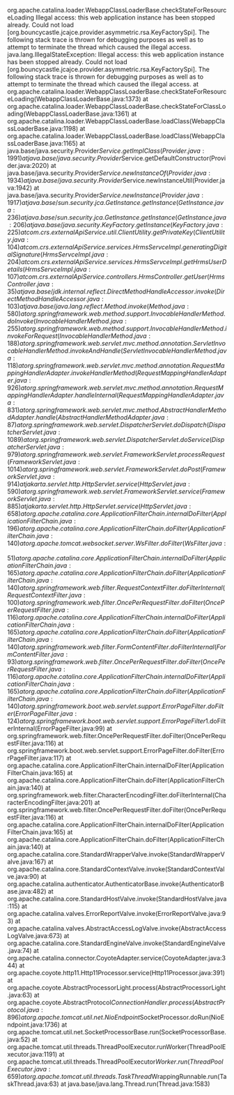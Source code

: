  org.apache.catalina.loader.WebappClassLoaderBase.checkStateForResourceLoading Illegal access: this web application instance has been stopped already. Could not load [org.bouncycastle.jcajce.provider.asymmetric.rsa.KeyFactorySpi]. The following stack trace is thrown for debugging purposes as well as to attempt to terminate the thread which caused the illegal access.
        java.lang.IllegalStateException: Illegal access: this web application instance has been stopped already. Could not load [org.bouncycastle.jcajce.provider.asymmetric.rsa.KeyFactorySpi]. The following stack trace is thrown for debugging purposes as well as to attempt to terminate the thread which caused the illegal access.
                at org.apache.catalina.loader.WebappClassLoaderBase.checkStateForResourceLoading(WebappClassLoaderBase.java:1373)
                at org.apache.catalina.loader.WebappClassLoaderBase.checkStateForClassLoading(WebappClassLoaderBase.java:1361)
                at org.apache.catalina.loader.WebappClassLoaderBase.loadClass(WebappClassLoaderBase.java:1198)
                at org.apache.catalina.loader.WebappClassLoaderBase.loadClass(WebappClassLoaderBase.java:1165)
                at java.base/java.security.Provider$Service.getImplClass(Provider.java:1991)
                at java.base/java.security.Provider$Service.getDefaultConstructor(Provider.java:2020)
                at java.base/java.security.Provider$Service.newInstanceOf(Provider.java:1934)
                at java.base/java.security.Provider$Service.newInstanceUtil(Provider.java:1942)
                at java.base/java.security.Provider$Service.newInstance(Provider.java:1917)
                at java.base/sun.security.jca.GetInstance.getInstance(GetInstance.java:236)
                at java.base/sun.security.jca.GetInstance.getInstance(GetInstance.java:206)
                at java.base/java.security.KeyFactory.getInstance(KeyFactory.java:225)
                at com.crs.externalApiService.util.ClientUtility.getPrivateKey(ClientUtility.java:104)
                at com.crs.externalApiService.services.HrmsServceImpl.generatingDigitalSignature(HrmsServceImpl.java:204)
                at com.crs.externalApiService.services.HrmsServceImpl.getHrmsUserDetails(HrmsServceImpl.java:107)
                at com.crs.externalApiService.controllers.HrmsController.getUser(HrmsController.java:35)
                at java.base/jdk.internal.reflect.DirectMethodHandleAccessor.invoke(DirectMethodHandleAccessor.java:103)
                at java.base/java.lang.reflect.Method.invoke(Method.java:580)
                at org.springframework.web.method.support.InvocableHandlerMethod.doInvoke(InvocableHandlerMethod.java:255)
                at org.springframework.web.method.support.InvocableHandlerMethod.invokeForRequest(InvocableHandlerMethod.java:188)
                at org.springframework.web.servlet.mvc.method.annotation.ServletInvocableHandlerMethod.invokeAndHandle(ServletInvocableHandlerMethod.java:118)
                at org.springframework.web.servlet.mvc.method.annotation.RequestMappingHandlerAdapter.invokeHandlerMethod(RequestMappingHandlerAdapter.java:926)
                at org.springframework.web.servlet.mvc.method.annotation.RequestMappingHandlerAdapter.handleInternal(RequestMappingHandlerAdapter.java:831)
                at org.springframework.web.servlet.mvc.method.AbstractHandlerMethodAdapter.handle(AbstractHandlerMethodAdapter.java:87)
                at org.springframework.web.servlet.DispatcherServlet.doDispatch(DispatcherServlet.java:1089)
                at org.springframework.web.servlet.DispatcherServlet.doService(DispatcherServlet.java:979)
                at org.springframework.web.servlet.FrameworkServlet.processRequest(FrameworkServlet.java:1014)
                at org.springframework.web.servlet.FrameworkServlet.doPost(FrameworkServlet.java:914)
                at jakarta.servlet.http.HttpServlet.service(HttpServlet.java:590)
                at org.springframework.web.servlet.FrameworkServlet.service(FrameworkServlet.java:885)
                at jakarta.servlet.http.HttpServlet.service(HttpServlet.java:658)
                at org.apache.catalina.core.ApplicationFilterChain.internalDoFilter(ApplicationFilterChain.java:196)
                at org.apache.catalina.core.ApplicationFilterChain.doFilter(ApplicationFilterChain.java:140)
                at org.apache.tomcat.websocket.server.WsFilter.doFilter(WsFilter.java:51)
                at org.apache.catalina.core.ApplicationFilterChain.internalDoFilter(ApplicationFilterChain.java:165)
                at org.apache.catalina.core.ApplicationFilterChain.doFilter(ApplicationFilterChain.java:140)
                at org.springframework.web.filter.RequestContextFilter.doFilterInternal(RequestContextFilter.java:100)
                at org.springframework.web.filter.OncePerRequestFilter.doFilter(OncePerRequestFilter.java:116)
                at org.apache.catalina.core.ApplicationFilterChain.internalDoFilter(ApplicationFilterChain.java:165)
                at org.apache.catalina.core.ApplicationFilterChain.doFilter(ApplicationFilterChain.java:140)
                at org.springframework.web.filter.FormContentFilter.doFilterInternal(FormContentFilter.java:93)
                at org.springframework.web.filter.OncePerRequestFilter.doFilter(OncePerRequestFilter.java:116)
                at org.apache.catalina.core.ApplicationFilterChain.internalDoFilter(ApplicationFilterChain.java:165)
                at org.apache.catalina.core.ApplicationFilterChain.doFilter(ApplicationFilterChain.java:140)
                at org.springframework.boot.web.servlet.support.ErrorPageFilter.doFilter(ErrorPageFilter.java:124)
                at org.springframework.boot.web.servlet.support.ErrorPageFilter$1.doFilterInternal(ErrorPageFilter.java:99)
                at org.springframework.web.filter.OncePerRequestFilter.doFilter(OncePerRequestFilter.java:116)
                at org.springframework.boot.web.servlet.support.ErrorPageFilter.doFilter(ErrorPageFilter.java:117)
                at org.apache.catalina.core.ApplicationFilterChain.internalDoFilter(ApplicationFilterChain.java:165)
                at org.apache.catalina.core.ApplicationFilterChain.doFilter(ApplicationFilterChain.java:140)
                at org.springframework.web.filter.CharacterEncodingFilter.doFilterInternal(CharacterEncodingFilter.java:201)
                at org.springframework.web.filter.OncePerRequestFilter.doFilter(OncePerRequestFilter.java:116)
                at org.apache.catalina.core.ApplicationFilterChain.internalDoFilter(ApplicationFilterChain.java:165)
                at org.apache.catalina.core.ApplicationFilterChain.doFilter(ApplicationFilterChain.java:140)
                at org.apache.catalina.core.StandardWrapperValve.invoke(StandardWrapperValve.java:167)
                at org.apache.catalina.core.StandardContextValve.invoke(StandardContextValve.java:90)
                at org.apache.catalina.authenticator.AuthenticatorBase.invoke(AuthenticatorBase.java:482)
                at org.apache.catalina.core.StandardHostValve.invoke(StandardHostValve.java:115)
                at org.apache.catalina.valves.ErrorReportValve.invoke(ErrorReportValve.java:93)
                at org.apache.catalina.valves.AbstractAccessLogValve.invoke(AbstractAccessLogValve.java:673)
                at org.apache.catalina.core.StandardEngineValve.invoke(StandardEngineValve.java:74)
                at org.apache.catalina.connector.CoyoteAdapter.service(CoyoteAdapter.java:344)
                at org.apache.coyote.http11.Http11Processor.service(Http11Processor.java:391)
                at org.apache.coyote.AbstractProcessorLight.process(AbstractProcessorLight.java:63)
                at org.apache.coyote.AbstractProtocol$ConnectionHandler.process(AbstractProtocol.java:896)
                at org.apache.tomcat.util.net.NioEndpoint$SocketProcessor.doRun(NioEndpoint.java:1736)
                at org.apache.tomcat.util.net.SocketProcessorBase.run(SocketProcessorBase.java:52)
                at org.apache.tomcat.util.threads.ThreadPoolExecutor.runWorker(ThreadPoolExecutor.java:1191)
                at org.apache.tomcat.util.threads.ThreadPoolExecutor$Worker.run(ThreadPoolExecutor.java:659)
                at org.apache.tomcat.util.threads.TaskThread$WrappingRunnable.run(TaskThread.java:63)
                at java.base/java.lang.Thread.run(Thread.java:1583)
